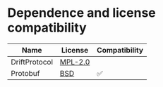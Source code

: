 # Dependence and license compatibility

| Name          | License                                                                         | Compatibility |
|---------------|---------------------------------------------------------------------------------|---------------|
| DriftProtocol | [MPL-2.0](https://github.com/panda-official/DriftProtocol/blob/develop/LICENSE) |               |               |
| Protobuf      | [BSD](https://github.com/protocolbuffers/protobuf/blob/main/LICENSE)            | &#9989;       |


